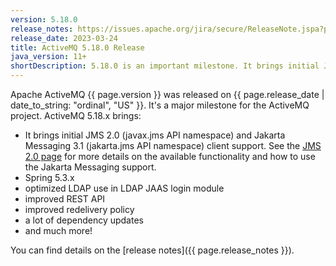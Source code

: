 ```yaml
---
version: 5.18.0
release_notes: https://issues.apache.org/jira/secure/ReleaseNote.jspa?projectId=12311210&version=12351380
release_date: 2023-03-24
title: ActiveMQ 5.18.0 Release
java_version: 11+
shortDescription: 5.18.0 is an important milestone. It brings initial JMS 2.0 (javax.jms API namespace) and Jakarta Messaging 3.1 (jakarta.jms API namespace) client support, Spring 5.3.x, a bunch of dependency updates, and a lot of fixes and improvements.
---
```

Apache ActiveMQ {{ page.version }} was released on {{ page.release_date | date_to_string: "ordinal", "US" }}. It's a major milestone for the ActiveMQ project.
ActiveMQ 5.18.x brings:
* It brings initial JMS 2.0 (javax.jms API namespace) and Jakarta Messaging 3.1 (jakarta.jms API namespace) client support. See the [JMS 2.0 page](/jms2) for more details on the available functionality and how to use the Jakarta Messaging support.
* Spring 5.3.x
* optimized LDAP use in LDAP JAAS login module
* improved REST API
* improved redelivery policy
* a lot of dependency updates
* and much more!

You can find details on the [release notes]({{ page.release_notes }}).

